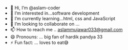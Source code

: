 - 👋 Hi, I’m @aslam-coder
- 👀 I’m interested in...software development 
- 🌱 I’m currently learning...html, css and JavaScript 
- 💞️ I’m looking to collaborate on ...
- 📫 How to reach me .. aslammujawar033@gmail.com
- 😄 Pronouns: ... big fan of hardik pandya 33
- ⚡ Fun fact: ... loves to eat😅

<!---
aslam-coder/aslam-coder is a ✨ special ✨ repository because its `README.md` (this file) appears on your GitHub profile.
You can click the Preview link to take a look at your changes.
--->

